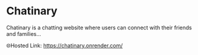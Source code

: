 # Chatinary
Chatinary is a chatting website where users can connect with their friends and families...

🌐Hosted Link: https://chatinary.onrender.com/
